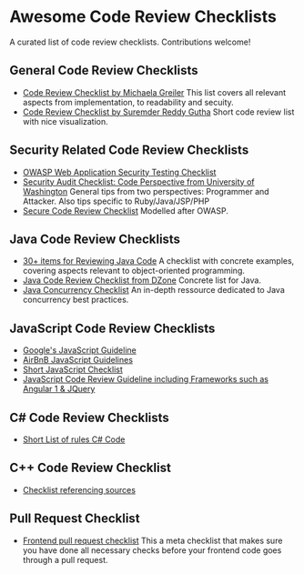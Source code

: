 # Awesome Code Review Checklists

A curated list of code review checklists. Contributions welcome!


## General Code Review Checklists
- [Code Review Checklist by Michaela Greiler](https://www.michaelagreiler.com/code-review-checklist-2/) This list covers all relevant aspects from implementation, to readability and secuity.
- [Code Review Checklist by Suremder Reddy Gutha](https://www.evoketechnologies.com/blog/code-review-checklist-perform-effective-code-reviews/) Short code review list with nice visualization.

## Security Related Code Review Checklists
- [OWASP Web Application Security Testing Checklist](https://github.com/0xRadi/OWASP-Web-Checklist)
- [Security Audit Checklist: Code Perspective from University of Washington](https://courses.cs.washington.edu/courses/cse403/10wi/lectures/security_audit_checklist.pdf) General tips from two perspectives: Programmer and Attacker. Also tips specific to Ruby/Java/JSP/PHP
- [Secure Code Review Checklist](https://github.com/softwaresecured/secure-code-review-checklist) Modelled after OWASP.

## Java Code Review Checklists
- [30+ items for Reviewing Java Code](https://www.java-success.com/30-java-code-review-checklist-items/)  A checklist with concrete examples, covering aspects relevant to object-oriented programming.
- [Java Code Review Checklist from DZone](https://dzone.com/articles/java-code-review-checklist) Concrete list for Java.
- [Java Concurrency Checklist](https://github.com/code-review-checklists/java-concurrency) An in-depth ressource dedicated to Java concurrency best practices.

## JavaScript Code Review Checklists
- [Google's JavaScript Guideline](https://google.github.io/styleguide/jsguide.html)
- [AirBnB JavaScript Guidelines](https://github.com/airbnb/javascript)
- [Short JavaScript Checklist](https://github.com/itsallrelative/Javascript-Code-Review-Checklist)
- [JavaScript Code Review Guideline including Frameworks such as Angular 1 & JQuery](https://github.com/kdsingharneja/the-javascript-code-review-checklist)

## C# Code Review Checklists
- [Short List of rules C# Code](https://github.com/samuelwill/csharp-code-review-checklist)

## C++ Code Review Checklist
- [Checklist referencing sources](https://github.com/swomack/cpp-code-review-checklist)

## Pull Request Checklist
- [Frontend pull request checklist](https://github.com/sapegin/frontend-pull-request-checklist) This a meta checklist that makes sure you have done all necessary checks before your frontend code goes through a pull request.
